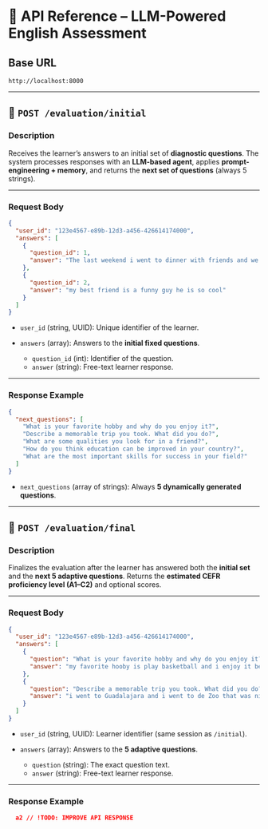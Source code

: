 # 📖 API Reference – LLM-Powered English Assessment

## Base URL

```
http://localhost:8000
```

---

## 🔹 `POST /evaluation/initial`

### Description

Receives the learner’s answers to an initial set of **diagnostic questions**.
The system processes responses with an **LLM-based agent**, applies **prompt-engineering + memory**, and returns the **next set of questions** (always 5 strings).

---

### Request Body

```json
{
  "user_id": "123e4567-e89b-12d3-a456-426614174000",
  "answers": [
    {
      "question_id": 1,
      "answer": "The last weekend i went to dinner with friends and we take a drink after."
    },
    {
      "question_id": 2,
      "answer": "my best friend is a funny guy he is so cool"
    }
  ]
}
```

- `user_id` (string, UUID): Unique identifier of the learner.
- `answers` (array): Answers to the **initial fixed questions**.

  - `question_id` (int): Identifier of the question.
  - `answer` (string): Free-text learner response.

---

### Response Example

```json
{
  "next_questions": [
    "What is your favorite hobby and why do you enjoy it?",
    "Describe a memorable trip you took. What did you do?",
    "What are some qualities you look for in a friend?",
    "How do you think education can be improved in your country?",
    "What are the most important skills for success in your field?"
  ]
}
```

- `next_questions` (array of strings): Always **5 dynamically generated questions**.

---

## 🔹 `POST /evaluation/final`

### Description

Finalizes the evaluation after the learner has answered both the **initial set** and the **next 5 adaptive questions**.
Returns the **estimated CEFR proficiency level (A1–C2)** and optional scores.

---

### Request Body

```json
{
  "user_id": "123e4567-e89b-12d3-a456-426614174000",
  "answers": [
    {
      "question": "What is your favorite hobby and why do you enjoy it?",
      "answer": "my favorite hooby is play basketball and i enjoy it because im good on that"
    },
    {
      "question": "Describe a memorable trip you took. What did you do?",
      "answer": "i went to Guadalajara and i went to de Zoo that was nice"
    }
  ]
}
```

- `user_id` (string, UUID): Learner identifier (same session as `/initial`).
- `answers` (array): Answers to the **5 adaptive questions**.

  - `question` (string): The exact question text.
  - `answer` (string): Free-text learner response.

---

### Response Example

```json
  a2 // !TODO: IMPROVE API RESPONSE
```
